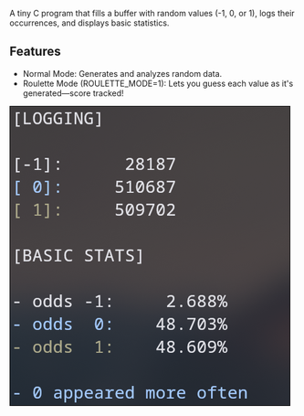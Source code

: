 A tiny C program that fills a buffer with random values (-1, 0, or 1), logs their occurrences, and displays basic statistics.

## Features

- Normal Mode: Generates and analyzes random data.
- Roulette Mode (ROULETTE_MODE=1): Lets you guess each value as it's generated—score tracked!

![demo](../assets/demo_roulette.jpg)

